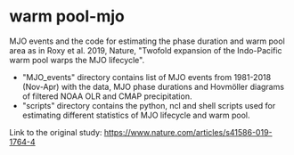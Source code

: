# warm pool-mjo
MJO events and the code for estimating the phase duration and warm pool area as in Roxy et al. 2019, Nature, "Twofold expansion of the Indo-Pacific warm pool warps the MJO lifecycle".

* "MJO_events" directory contains list of MJO events from 1981-2018 (Nov-Apr) with the data, MJO phase durations and Hovmöller diagrams of filtered  NOAA OLR and CMAP precipitation. 
* "scripts" directory contains the python, ncl and shell scripts used for estimating different statistics of MJO lifecycle and warm pool.


Link to the original study: https://www.nature.com/articles/s41586-019-1764-4
